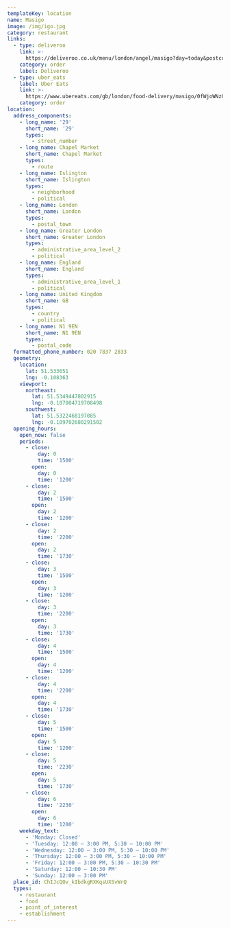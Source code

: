 ```yaml
---
templateKey: location
name: Masigo
image: /img/igo.jpg
category: restaurant
links:
  - type: deliveroo
    link: >-
      https://deliveroo.co.uk/menu/london/angel/masigo?day=today&postcode=N10HD&time=ASAP
    category: order
    label: Deliveroo
  - type: uber_eats
    label: Uber Eats
    link: >-
      https://www.ubereats.com/gb/london/food-delivery/masigo/0fWjoWNzQlqJzR1Qp5DP_g?utm_source=google&utm_medium=cpc-nonbrand&utm_campaign=Search-google-nonbrand_184_18_GB-London_e_web_acq_cpc_en_Restaurants%7CSA360_v002_c2_London&adgroup_name=Restaurants_Masigo%3Ev002&utm_term=masigo+london&kw=masigo+london&campaign_id=71700000025308458&cid=71700000025308458&adgroup_id=58700005144896555&adg_id=58700005144896555&kw_id=p45238470812&kwid=p45238470812&ad_id=356575725835&ext_id=&ran=11464802200625697369&lint_id=&lphy_id=9045999&pos=&dev=c&net=g&match=e&placement=&target=&ds_rl=1254743&ds_rl=1254743&gclid=Cj0KCQjwjoH0BRD6ARIsAEWO9DtN9U1QN1_iOtUxa60fXmgeZ-79KguHfw4JfBQgjEkyVQlLBfbpei8aAnXIEALw_wcB&gclsrc=aw.ds
    category: order
location:
  address_components:
    - long_name: '29'
      short_name: '29'
      types:
        - street_number
    - long_name: Chapel Market
      short_name: Chapel Market
      types:
        - route
    - long_name: Islington
      short_name: Islington
      types:
        - neighborhood
        - political
    - long_name: London
      short_name: London
      types:
        - postal_town
    - long_name: Greater London
      short_name: Greater London
      types:
        - administrative_area_level_2
        - political
    - long_name: England
      short_name: England
      types:
        - administrative_area_level_1
        - political
    - long_name: United Kingdom
      short_name: GB
      types:
        - country
        - political
    - long_name: N1 9EN
      short_name: N1 9EN
      types:
        - postal_code
  formatted_phone_number: 020 7837 2833
  geometry:
    location:
      lat: 51.533651
      lng: -0.108363
    viewport:
      northeast:
        lat: 51.5349447802915
        lng: -0.107004719708498
      southwest:
        lat: 51.5322468197085
        lng: -0.109702680291502
  opening_hours:
    open_now: false
    periods:
      - close:
          day: 0
          time: '1500'
        open:
          day: 0
          time: '1200'
      - close:
          day: 2
          time: '1500'
        open:
          day: 2
          time: '1200'
      - close:
          day: 2
          time: '2200'
        open:
          day: 2
          time: '1730'
      - close:
          day: 3
          time: '1500'
        open:
          day: 3
          time: '1200'
      - close:
          day: 3
          time: '2200'
        open:
          day: 3
          time: '1730'
      - close:
          day: 4
          time: '1500'
        open:
          day: 4
          time: '1200'
      - close:
          day: 4
          time: '2200'
        open:
          day: 4
          time: '1730'
      - close:
          day: 5
          time: '1500'
        open:
          day: 5
          time: '1200'
      - close:
          day: 5
          time: '2230'
        open:
          day: 5
          time: '1730'
      - close:
          day: 6
          time: '2230'
        open:
          day: 6
          time: '1200'
    weekday_text:
      - 'Monday: Closed'
      - 'Tuesday: 12:00 – 3:00 PM, 5:30 – 10:00 PM'
      - 'Wednesday: 12:00 – 3:00 PM, 5:30 – 10:00 PM'
      - 'Thursday: 12:00 – 3:00 PM, 5:30 – 10:00 PM'
      - 'Friday: 12:00 – 3:00 PM, 5:30 – 10:30 PM'
      - 'Saturday: 12:00 – 10:30 PM'
      - 'Sunday: 12:00 – 3:00 PM'
  place_id: ChIJcQOv_kIbdkgRXKqsUXSvWrQ
  types:
    - restaurant
    - food
    - point_of_interest
    - establishment
---
```

